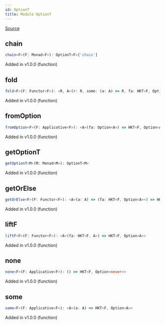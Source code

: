 ```yaml
---
id: OptionT
title: Module OptionT
---
```


[Source](https://github.com/gcanti/fp-ts/blob/master/src/OptionT.ts)

## chain

```ts
chain<F>(F: Monad<F>): OptionT<F>['chain']
```

Added in v1.0.0 (function)

## fold

```ts
fold<F>(F: Functor<F>): <R, A>(r: R, some: (a: A) => R, fa: HKT<F, Option<A>>) => HKT<F, R>
```

Added in v1.0.0 (function)

## fromOption

```ts
fromOption<F>(F: Applicative<F>): <A>(fa: Option<A>) => HKT<F, Option<A>>
```

Added in v1.0.0 (function)

## getOptionT

```ts
getOptionT<M>(M: Monad<M>): OptionT<M>
```

Added in v1.0.0 (function)

## getOrElse

```ts
getOrElse<F>(F: Functor<F>): <A>(a: A) => (fa: HKT<F, Option<A>>) => HKT<F, A>
```

Added in v1.0.0 (function)

## liftF

```ts
liftF<F>(F: Functor<F>): <A>(fa: HKT<F, A>) => HKT<F, Option<A>>
```

Added in v1.0.0 (function)

## none

```ts
none<F>(F: Applicative<F>): () => HKT<F, Option<never>>
```

Added in v1.0.0 (function)

## some

```ts
some<F>(F: Applicative<F>): <A>(a: A) => HKT<F, Option<A>>
```

Added in v1.0.0 (function)
